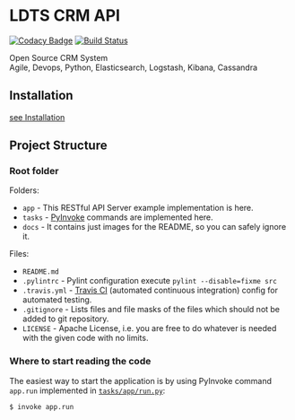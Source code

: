 # LDTS CRM API

[![Codacy Badge](https://api.codacy.com/project/badge/Grade/83f9da84377f42339dd96b0424af1271)](https://app.codacy.com/app/cedar-technologies/skpcrm?utm_source=github.com&utm_medium=referral&utm_content=skalpel-tech/skpcrm&utm_campaign=Badge_Grade_Dashboard)
[![Build Status](https://travis-ci.org/skalpel-tech/skpcrm.svg?branch=master)](https://travis-ci.org/skalpel-tech/skpcrm)

Open Source CRM System  
Agile, Devops, Python, Elasticsearch, Logstash, Kibana, Cassandra

## Installation

[see Installation](/src/app/README.md)

## Project Structure

### Root folder

Folders:

* `app` - This RESTful API Server example implementation is here.
* `tasks` - [PyInvoke](http://www.pyinvoke.org/) commands are implemented here.
* `docs` - It contains just images for the README, so you can safely ignore it.

Files:

* `README.md`
* `.pylintrc` - Pylint configuration execute `pylint --disable=fixme src`
* `.travis.yml` - [Travis CI](https://travis-ci.org/) (automated continuous
  integration) config for automated testing.
* `.gitignore` - Lists files and file masks of the files which should not be
  added to git repository.
* `LICENSE` - Apache License, i.e. you are free to do whatever is needed with the
  given code with no limits.


### Where to start reading the code

The easiest way to start the application is by using PyInvoke command `app.run`
implemented in [`tasks/app/run.py`](tasks/app/run.py):

```
$ invoke app.run
```
